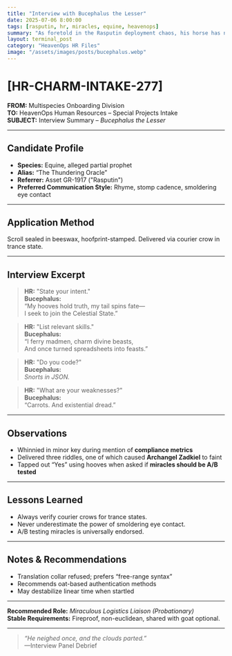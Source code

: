 ```yaml
---
title: "Interview with Bucephalus the Lesser"
date: 2025-07-06 8:00:00
tags: [rasputin, hr, miracles, equine, heavenops]
summary: "As foretold in the Rasputin deployment chaos, his horse has now applied for a role in HeavenOps. This is what we learned."
layout: terminal_post
category: "HeavenOps HR Files"
image: "/assets/images/posts/bucephalus.webp"
---
```


# [HR-CHARM-INTAKE-277]  
**FROM:** Multispecies Onboarding Division  
**TO:** HeavenOps Human Resources – Special Projects Intake  
**SUBJECT:** Interview Summary – *Bucephalus the Lesser*

---

## Candidate Profile

- **Species:** Equine, alleged partial prophet  
- **Alias:** “The Thundering Oracle”  
- **Referrer:** Asset GR-1917 ("Rasputin")  
- **Preferred Communication Style:** Rhyme, stomp cadence, smoldering eye contact  

---

## Application Method  
Scroll sealed in beeswax, hoofprint-stamped. Delivered via courier crow in trance state.

---

## Interview Excerpt

> **HR:** "State your intent."  
> **Bucephalus:**  
> “My hooves hold truth, my tail spins fate—  
> I seek to join the Celestial State.”  

> **HR:** "List relevant skills."  
> **Bucephalus:**  
> “I ferry madmen, charm divine beasts,  
> And once turned spreadsheets into feasts.”  

> **HR:** "Do you code?"  
> **Bucephalus:**  
> *Snorts in JSON.*  

> **HR:** "What are your weaknesses?"  
> **Bucephalus:**  
> “Carrots. And existential dread.”  

---

## Observations

- Whinnied in minor key during mention of **compliance metrics**  
- Delivered three riddles, one of which caused **Archangel Zadkiel** to faint  
- Tapped out “Yes” using hooves when asked if **miracles should be A/B tested**  

---

## Lessons Learned

<div class="lessons-learned">
  <ul>
    <li>Always verify courier crows for trance states.</li>
    <li>Never underestimate the power of smoldering eye contact.</li>
    <li>A/B testing miracles is universally endorsed.</li>
  </ul>
</div>

---

## Notes & Recommendations

- Translation collar refused; prefers “free-range syntax”  
- Recommends oat-based authentication methods  
- May destabilize linear time when startled  

---

**Recommended Role:** *Miraculous Logistics Liaison (Probationary)*  
**Stable Requirements:** Fireproof, non-euclidean, shared with goat optional.

---

> *“He neighed once, and the clouds parted.”*  
—Interview Panel Debrief
